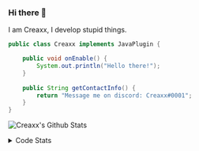 ### Hi there 👋

I am Creaxx, I develop stupid things. 

```java
public class Creaxx implements JavaPlugin {

    public void onEnable() {
        System.out.println("Hello there!");
    }
    
    public String getContactInfo() {
        return "Message me on discord: Creaxx#0001";
    }
}
```

![Creaxx's Github Stats](https://github-readme-stats.vercel.app/api?username=CreaxxOG&show_icons=true&theme=dark&count_private=true)

<details>
  <summary>Code Stats</summary>

<!--START_SECTION:waka-->
![Code Time](http://img.shields.io/badge/Code%20Time-830%20hrs%2057%20mins-blue)

![Lines of code](https://img.shields.io/badge/From%20Hello%20World%20I%27ve%20Written-3%20Thousand%20lines%20of%20code-blue)

**🐱 My GitHub Data** 

> 🏆 362 Contributions in the Year 2022
 > 
> 📦 227.1 kB Used in GitHub's Storage 
 > 
> 🚫 Not Opted to Hire
 > 
> 📜 3 Public Repositories 
 > 
> 🔑 2 Private Repositories  
 > 
**I'm a Night 🦉** 

```text
🌞 Morning    7 commits      █░░░░░░░░░░░░░░░░░░░░░░░░   3.61% 
🌆 Daytime    78 commits     ██████████░░░░░░░░░░░░░░░   40.21% 
🌃 Evening    91 commits     ███████████░░░░░░░░░░░░░░   46.91% 
🌙 Night      18 commits     ██░░░░░░░░░░░░░░░░░░░░░░░   9.28%

```
📅 **I'm Most Productive on Wednesday** 

```text
Monday       32 commits     ████░░░░░░░░░░░░░░░░░░░░░   16.49% 
Tuesday      44 commits     █████░░░░░░░░░░░░░░░░░░░░   22.68% 
Wednesday    52 commits     ██████░░░░░░░░░░░░░░░░░░░   26.8% 
Thursday     11 commits     █░░░░░░░░░░░░░░░░░░░░░░░░   5.67% 
Friday       16 commits     ██░░░░░░░░░░░░░░░░░░░░░░░   8.25% 
Saturday     21 commits     ██░░░░░░░░░░░░░░░░░░░░░░░   10.82% 
Sunday       18 commits     ██░░░░░░░░░░░░░░░░░░░░░░░   9.28%

```


📊 **This Week I Spent My Time On** 

```text
💬 Programming Languages: 
Java                     21 hrs 31 mins      ████████████████████░░░░░   81.01% 
Kotlin                   2 hrs 38 mins       ██░░░░░░░░░░░░░░░░░░░░░░░   9.93% 
XML                      51 mins             ░░░░░░░░░░░░░░░░░░░░░░░░░   3.22% 
Groovy                   24 mins             ░░░░░░░░░░░░░░░░░░░░░░░░░   1.51% 
Bash                     22 mins             ░░░░░░░░░░░░░░░░░░░░░░░░░   1.43%

🔥 Editors: 
IntelliJ                 26 hrs 34 mins      █████████████████████████   100.0%

```

**I Mostly Code in Java** 

```text
Java                     6 repos             ████████████████░░░░░░░░░   66.67% 
EJS                      1 repo              ██░░░░░░░░░░░░░░░░░░░░░░░   11.11% 
Kotlin                   1 repo              ██░░░░░░░░░░░░░░░░░░░░░░░   11.11% 
Python                   1 repo              ██░░░░░░░░░░░░░░░░░░░░░░░   11.11%

```



 Last Updated on 31/08/2022 02:46:49 UTC
<!--END_SECTION:waka-->
</details>
